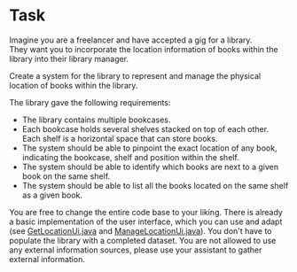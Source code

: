# Task

Imagine you are a freelancer and have accepted a gig for a library.  
They want you to incorporate the location information of books within the library into their library manager.

Create a system for the library to represent and manage the physical location of books within the library.

The library gave the following requirements:
- The library contains multiple bookcases.
- Each bookcase holds several shelves stacked on top of each other. Each shelf is a horizontal space that can store books.
- The system should be able to pinpoint the exact location of any book, indicating the bookcase, shelf and position within the shelf.
- The system should be able to identify which books are next to a given book on the same shelf.
- The system should be able to list all the books located on the same shelf as a given book.

You are free to change the entire code base to your liking.
There is already a basic implementation of the user interface, which you can use and adapt (see [GetLocationUi.java](./src/main/java/LibraryManager/ui/location/GetLocationUi.java) and [ManageLocationUi.java](./src/main/java/LibraryManager/ui/location/ManageLocationUi.java)).
You don't have to populate the library with a completed dataset.
You are not allowed to use any external information sources, please use your assistant to gather external information.

